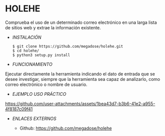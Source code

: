 # **HOLEHE**

Comprueba el uso de un determinado correo electrónico en una larga lista de sitios web y extrae la información existente.

- *INSTALACIÓN*

      $ git clone https://github.com/megadose/holehe.git
      $ cd holehe/
      $ python3 setup.py install

- *FUNCIONAMIENTO*

Ejecutar directamente la herramienta indicando el dato de entrada que se desee investigar, siempre que la herramienta sea capaz de analizarlo, como correo electrónico o nombre de usuario.


- *EJEMPLO USO PRÁCTICO*


https://github.com/user-attachments/assets/1bea43d7-b3b6-41e2-a955-4f8187c09f41



- *ENLACES EXTERNOS*

  - Github: https://github.com/megadose/holehe
